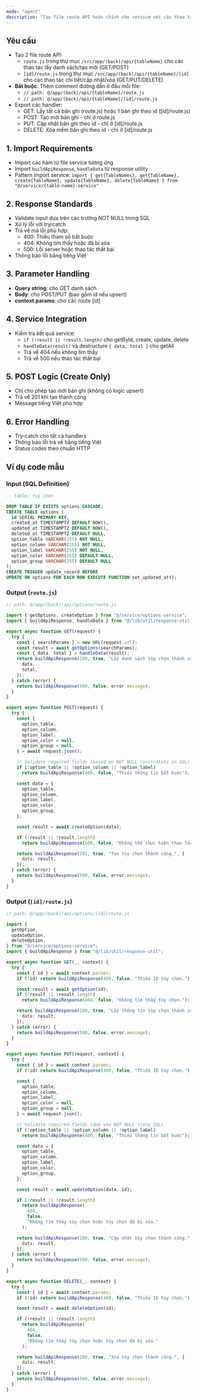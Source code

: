```yaml
---
mode: "agent"
description: "Tạo file route API hoàn chỉnh cho service với các thao tác CRUD dựa trên định nghĩa bảng SQL."
---
```


## Yêu cầu

- Tạo 2 file route API:
  - `route.js` trong thư mục `/src/app/(back)/api/{tableName}` cho các thao tác lấy danh sách/tạo mới (GET/POST)
  - `[id]/route.js` trong thư mục `/src/app/(back)/api/{tableName}/[id]` cho các thao tác chi tiết/cập nhật/xóa (GET/PUT/DELETE)
- **Bắt buộc**: Thêm comment đường dẫn ở đầu mỗi file:
  - `// path: @/app/(back)/api/{tableName}/route.js`
  - `// path: @/app/(back)/api/{tableName}/[id]/route.js`
- Export các handler:
  - GET: Lấy tất cả bản ghi (route.js) hoặc 1 bản ghi theo id ([id]/route.js)
  - POST: Tạo mới bản ghi - chỉ ở route.js
  - PUT: Cập nhật bản ghi theo id - chỉ ở [id]/route.js
  - DELETE: Xóa mềm bản ghi theo id - chỉ ở [id]/route.js

## 1. Import Requirements

- Import các hàm từ file service tương ứng
- Import `buildApiResponse`, `handleData` từ response utility
- Pattern import service: `import { get{TableNames}, get{TableName}, create{TableName}, update{TableName}, delete{TableName} } from "@/service/{table-name}-service"`

## 2. Response Standards

- Validate input dựa trên các trường NOT NULL trong SQL
- Xử lý lỗi với try/catch
- Trả về mã lỗi phù hợp:
  - 400: Thiếu tham số bắt buộc
  - 404: Không tìm thấy hoặc đã bị xóa
  - 500: Lỗi server hoặc thao tác thất bại
- Thông báo lỗi bằng tiếng Việt

## 3. Parameter Handling

- **Query string**: cho GET danh sách
- **Body**: cho POST/PUT (bao gồm id nếu upsert)
- **context.params**: cho các route [id]

## 4. Service Integration

- Kiểm tra kết quả service:
  - `if (!result || !result.length)` cho getById, create, update, delete
  - `handleData(result)` và destructure `{ data, total }` cho getAll
  - Trả về 404 nếu không tìm thấy
  - Trả về 500 nếu thao tác thất bại

## 5. POST Logic (Create Only)

- Chỉ cho phép tạo mới bản ghi (không có logic upsert)
- Trả về 201 khi tạo thành công
- Message tiếng Việt phù hợp

## 6. Error Handling

- Try-catch cho tất cả handlers
- Thông báo lỗi trả về bằng tiếng Việt
- Status codes theo chuẩn HTTP

## Ví dụ code mẫu

### Input (SQL Definition)

```sql
-- table: tuỳ chọn

DROP TABLE IF EXISTS options CASCADE;
CREATE TABLE options (
  id SERIAL PRIMARY KEY,
  created_at TIMESTAMPTZ DEFAULT NOW(),
  updated_at TIMESTAMPTZ DEFAULT NOW(),
  deleted_at TIMESTAMPTZ DEFAULT NULL,
  option_table VARCHAR(255) NOT NULL,
  option_column VARCHAR(255) NOT NULL,
  option_label VARCHAR(255) NOT NULL,
  option_color VARCHAR(255) DEFAULT NULL,
  option_group VARCHAR(255) DEFAULT NULL
);
CREATE TRIGGER update_record BEFORE
UPDATE ON options FOR EACH ROW EXECUTE FUNCTION set_updated_at();

```

### Output (`route.js`)

```javascript
// path: @/app/(back)/api/options/route.js

import { getOptions, createOption } from "@/service/options-service";
import { buildApiResponse, handleData } from "@/lib/util/response-util";

export async function GET(request) {
  try {
    const { searchParams } = new URL(request.url);
    const result = await getOptions(searchParams);
    const { data, total } = handleData(result);
    return buildApiResponse(200, true, "Lấy danh sách tùy chọn thành công", {
      data,
      total,
    });
  } catch (error) {
    return buildApiResponse(500, false, error.message);
  }
}

export async function POST(request) {
  try {
    const {
      option_table,
      option_column,
      option_label,
      option_color = null,
      option_group = null,
    } = await request.json();

    // Validate required fields (based on NOT NULL constraints in SQL)
    if (!option_table || !option_column || !option_label)
      return buildApiResponse(400, false, "Thiếu thông tin bắt buộc");

    const data = {
      option_table,
      option_column,
      option_label,
      option_color,
      option_group,
    };

    const result = await createOption(data);

    if (!result || !result.length)
      return buildApiResponse(500, false, "Không thể thực hiện thao tác.");

    return buildApiResponse(201, true, "Tạo tùy chọn thành công.", {
      data: result,
    });
  } catch (error) {
    return buildApiResponse(500, false, error.message);
  }
}
```

### Output (`[id]/route.js`)

```javascript
// path: @/app/(back)/api/options/[id]/route.js

import {
  getOption,
  updateOption,
  deleteOption,
} from "@/service/options-service";
import { buildApiResponse } from "@/lib/util/response-util";

export async function GET(_, context) {
  try {
    const { id } = await context.params;
    if (!id) return buildApiResponse(400, false, "Thiếu ID tùy chọn.");

    const result = await getOption(id);
    if (!result || !result.length)
      return buildApiResponse(404, false, "Không tìm thấy tùy chọn.");

    return buildApiResponse(200, true, "Lấy thông tin tùy chọn thành công.", {
      data: result,
    });
  } catch (error) {
    return buildApiResponse(500, false, error.message);
  }
}

export async function PUT(request, context) {
  try {
    const { id } = await context.params;
    if (!id) return buildApiResponse(400, false, "Thiếu ID tùy chọn.");

    const {
      option_table,
      option_column,
      option_label,
      option_color = null,
      option_group = null,
    } = await request.json();

    // Validate required fields (dựa vào NOT NULL trong SQL)
    if (!option_table || !option_column || !option_label)
      return buildApiResponse(400, false, "Thiếu thông tin bắt buộc");

    const data = {
      option_table,
      option_column,
      option_label,
      option_color,
      option_group,
    };

    const result = await updateOption(data, id);

    if (!result || !result.length)
      return buildApiResponse(
        404,
        false,
        "Không tìm thấy tùy chọn hoặc tùy chọn đã bị xóa."
      );

    return buildApiResponse(200, true, "Cập nhật tùy chọn thành công.", {
      data: result,
    });
  } catch (error) {
    return buildApiResponse(500, false, error.message);
  }
}

export async function DELETE(_, context) {
  try {
    const { id } = await context.params;
    if (!id) return buildApiResponse(400, false, "Thiếu ID tùy chọn.");

    const result = await deleteOption(id);

    if (!result || !result.length)
      return buildApiResponse(
        404,
        false,
        "Không tìm thấy tùy chọn hoặc tùy chọn đã bị xóa."
      );

    return buildApiResponse(200, true, "Xóa tùy chọn thành công.", {
      data: result,
    });
  } catch (error) {
    return buildApiResponse(500, false, error.message);
  }
}
```
